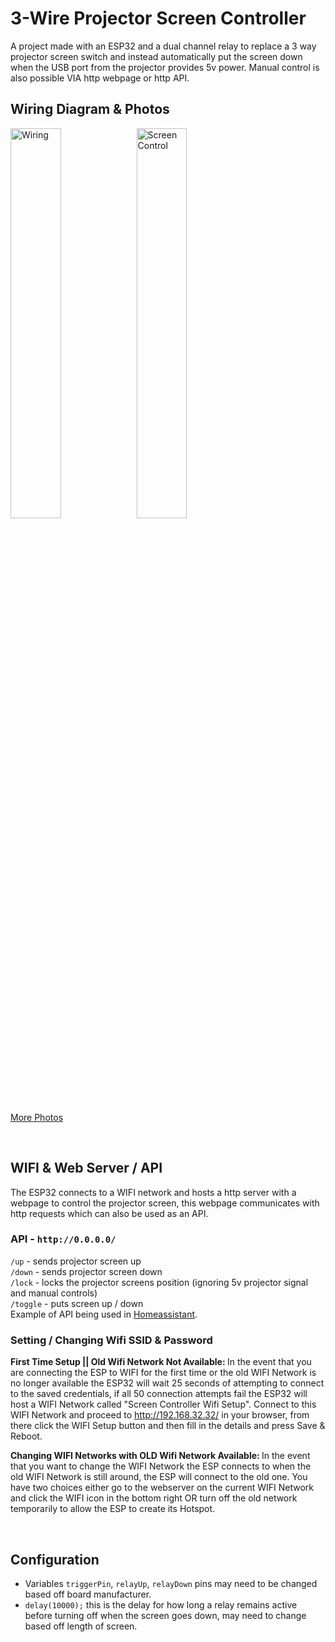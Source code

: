 # 3-Wire Projector Screen Controller
A project made with an ESP32 and a dual channel relay to replace a 3 way projector screen switch and instead automatically put the screen down when the USB port from the projector provides 5v power. Manual control is also possible VIA http webpage or http API.
<br>
## Wiring Diagram & Photos
<img width="40%" height="40%" alt="Wiring" src="https://github.com/user-attachments/assets/775b6d97-a6ce-4606-afe1-18023c5d9f37" /><img width="40%" height="40%" alt="Screen Control" src="https://github.com/user-attachments/assets/685e2653-4428-46ac-94d2-cb9ad1360f8c" />

[More Photos](https://github.com/etahn-git/3-wire-projector-screen-controller/blob/c448231ddcf1ad4a557e2c4e193f5b26edf101fb/PHOTOS.md)

<br>

## WIFI & Web Server / API
The ESP32 connects to a WIFI network and hosts a http server with a webpage to control the projector screen, this webpage communicates with http requests which can also be used as an API.
<br>

### API - `http://0.0.0.0/`
`/up` - sends projector screen up <br>
`/down` - sends projector screen down <br>
`/lock` - locks the projector screens position (ignoring 5v projector signal and manual controls) <br>
`/toggle` - puts screen up / down <br>
Example of API being used in [Homeassistant](https://github.com/etahn-git/3-wire-projector-screen-controller/blob/224f235cc4e9872c08a74930ee3d80185485f388/HA.md).

### Setting / Changing Wifi SSID & Password
<strong>First Time Setup || Old Wifi Network Not Available: </strong> In the event that you are connecting the ESP to WIFI for the first time or the old WIFI Network is no longer available the ESP32 will wait 25 seconds of attempting to connect to the saved credentials, if all 50 connection attempts fail the ESP32 will host a WIFI Network called "Screen Controller Wifi Setup". Connect to this WIFI Network and proceed to http://192.168.32.32/ in your browser, from there click the WIFI Setup button and then fill in the details and press Save & Reboot. <br>

<strong>Changing WIFI Networks with OLD Wifi Network Available: </strong> In the event that you want to change the WIFI Network the ESP connects to when the old WIFI Network is still around, the ESP will connect to the old one. You have two choices either go to the webserver on the current WIFI Network and click the WIFI icon in the bottom right OR turn off the old network temporarily to allow the ESP to create its Hotspot.

<br>

## Configuration
* Variables `triggerPin`, `relayUp`, `relayDown` pins may need to be changed based off board manufacturer.
* `delay(10000);` this is the delay for how long a relay remains active before turning off when the screen goes down, may need to change based off length of screen.

